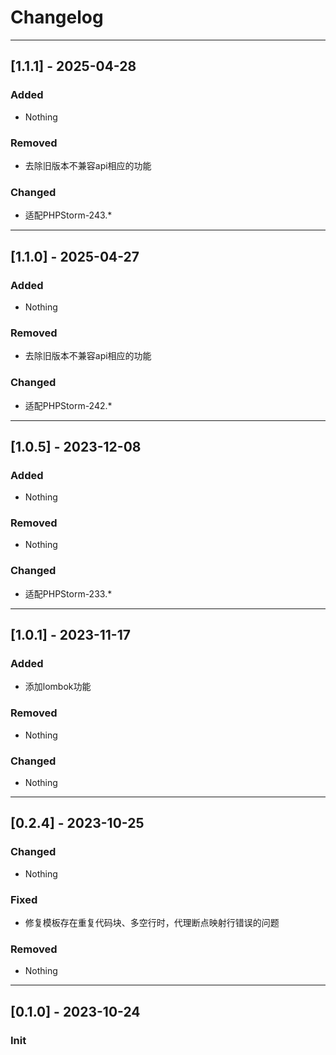 <!-- Keep a Changelog guide -> https://keepachangelog.com -->

# Changelog
<hr>

## [1.1.1] - 2025-04-28
### Added
- Nothing

### Removed
- 去除旧版本不兼容api相应的功能

### Changed
- 适配PHPStorm-243.*
<hr>

## [1.1.0] - 2025-04-27
### Added
- Nothing

### Removed
- 去除旧版本不兼容api相应的功能

### Changed
- 适配PHPStorm-242.*
<hr>

## [1.0.5] - 2023-12-08
### Added
- Nothing

### Removed
- Nothing

### Changed
- 适配PHPStorm-233.*
<hr>

## [1.0.1] - 2023-11-17
### Added
- 添加lombok功能

### Removed
- Nothing

### Changed
- Nothing
<hr>

## [0.2.4] - 2023-10-25
### Changed
- Nothing

### Fixed
- 修复模板存在重复代码块、多空行时，代理断点映射行错误的问题

### Removed
- Nothing
<hr>

## [0.1.0] - 2023-10-24
### Init